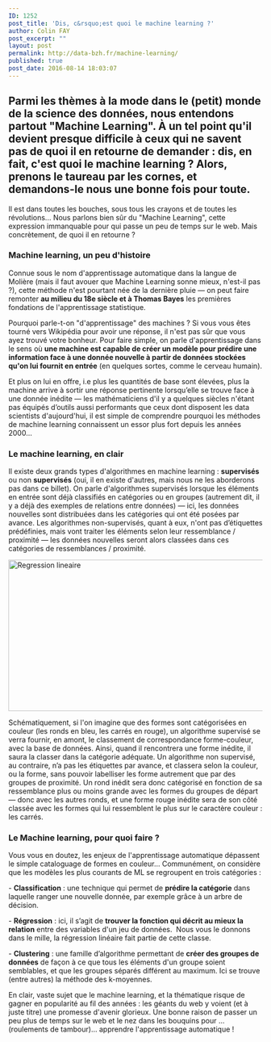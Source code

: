 ```yaml
---
ID: 1252
post_title: 'Dis, c&rsquo;est quoi le machine learning ?'
author: Colin FAY
post_excerpt: ""
layout: post
permalink: http://data-bzh.fr/machine-learning/
published: true
post_date: 2016-08-14 18:03:07
---
```

<h2 class="p1">Parmi les thèmes à la mode dans le (petit) monde de la science des données, nous entendons partout "Machine Learning". À un tel point qu'il devient presque difficile à ceux qui ne savent pas de quoi il en retourne de demander : dis, en fait, c'est quoi le machine learning ? Alors, prenons le taureau par les cornes, et demandons-le nous une bonne fois pour toute.</h2>
<!--more-->
<p class="p1">Il est dans toutes les bouches, sous tous les crayons et de toutes les révolutions... Nous parlons bien sûr du "Machine Learning", cette expression immanquable pour qui passe un peu de temps sur le web. Mais concrètement, de quoi il en retourne ?</p>

<h3 class="p1">Machine learning, un peu d'histoire</h3>
<p class="p1">Connue sous le nom d'apprentissage automatique dans la langue de Molière (mais il faut avouer que Machine Learning sonne mieux, n'est-il pas ?), cette méthode n'est pourtant née de la dernière pluie — on peut faire remonter <strong>au milieu du 18e siècle et à Thomas Bayes</strong> les premières fondations de l'apprentissage statistique.</p>
<p class="p1">Pourquoi parle-t-on "d'apprentissage" des machines ? Si vous vous êtes tourné vers Wikipédia pour avoir une réponse, il n'est pas sûr que vous ayez trouvé votre bonheur. Pour faire simple, on parle d'apprentissage dans le sens où <strong>une machine est capable de créer un modèle pour prédire une information face à une donnée nouvelle à partir de données stockées qu'on lui fournit en entrée</strong> (en quelques sortes, comme le cerveau humain).</p>
<p class="p1">Et plus on lui en offre, i.e plus les quantités de base sont élevées, plus la machine arrive à sortir une réponse pertinente lorsqu’elle se trouve face à une donnée inédite — les mathématiciens d'il y a quelques siècles n'étant pas équipés d’outils aussi performants que ceux dont disposent les data scientists d'aujourd'hui, il est simple de comprendre pourquoi les méthodes de machine learning connaissent un essor plus fort depuis les années 2000...</p>

<h3 class="p1">Le machine learning, en clair</h3>
<p class="p1">Il existe deux grands types d'algorithmes en machine learning : <strong>supervisés</strong> ou non <strong>supervisés</strong> (oui, il en existe d'autres, mais nous ne les aborderons pas dans ce billet). On parle d'algorithmes supervisés lorsque les éléments en entrée sont déjà classifiés en catégories ou en groupes (autrement dit, il y a déjà des exemples de relations entre données) — ici, les données nouvelles sont distribuées dans les catégories qui ont été posées par avance. Les algorithmes non-supervisés, quant à eux, n'ont pas d’étiquettes prédéfinies, mais vont traiter les éléments selon leur ressemblance / proximité — les données nouvelles seront alors classées dans ces catégories de ressemblances / proximité.</p>
<p class="p1"><img class="aligncenter size-full wp-image-1348" src="http://dev.data-bzh.fr/wp-content/uploads/2016/08/regression-2.jpg" alt="Regression lineaire" width="640" height="300"></p>
<p class="p1">Schématiquement, si l'on imagine que des formes sont catégorisées en couleur (les ronds en bleu, les carrés en rouge), un algorithme supervisé se verra fournir, en amont, le classement de correspondance forme-couleur, avec la base de données. Ainsi, quand il rencontrera une forme inédite, il saura la classer dans la catégorie adéquate. Un algorithme non supervisé, au contraire, n’a pas les étiquettes par avance, et classera selon la couleur, ou la forme, sans pouvoir labelliser les forme autrement que par des groupes de proximité. Un rond inédit sera donc catégorisé en fonction de sa ressemblance plus ou moins grande avec les formes du groupes de départ — donc avec les autres ronds, et une forme rouge inédite sera de son côté classée avec les formes qui lui ressemblent le plus sur le caractère couleur : les carrés.</p>

<h3 class="p1">Le Machine learning, pour quoi faire ?</h3>
<p class="p1">Vous vous en doutez, les enjeux de l'apprentissage automatique dépassent le simple cataloguage de formes en couleur... Communément, on considère que les modèles les plus courants de ML se regroupent en trois catégories :</p>
<p class="p1">- <strong>Classification</strong> : une technique qui permet de <strong>prédire la catégorie</strong> dans laquelle ranger une nouvelle donnée, par exemple grâce à un arbre de décision.</p>
<p class="p1">- <strong>Régression</strong> : ici, il s’agit de <strong>trouver la fonction qui décrit au mieux la relation</strong> entre des variables d'un jeu de données.<span class="Apple-converted-space">&nbsp; </span>Nous vous le donnons dans le mille, la régression linéaire fait partie de cette classe.</p>
<p class="p1">- <strong>Clustering</strong> : une famille d’algorithme permettant de <strong>créer des groupes de données</strong> de façon à ce que tous les éléments d'un groupe soient semblables, et que les groupes séparés différent au maximum. Ici se trouve (entre autres) la méthode des k-moyennes.</p>
<p class="p1">En clair, vaste sujet que le machine learning, et la thématique risque de gagner en popularité au fil des années : les géants du web y voient (et à juste titre) une promesse d'avenir glorieux. Une bonne raison de passer un peu plus de temps sur le web et le nez dans les bouquins pour ... (roulements de tambour)... apprendre l'apprentissage automatique !</p>